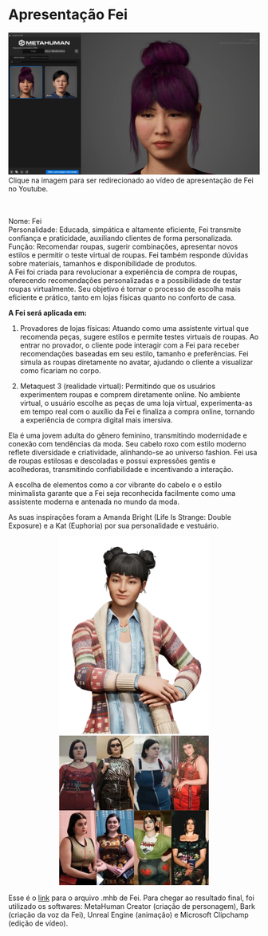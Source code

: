 # Apresentação Fei

[![Fei em ação](feilinda.PNG)](https://www.youtube.com/watch?v=h3Rmay4CGzU)
Clique na imagem para ser redirecionado ao vídeo de apresentação de Fei no Youtube.
<br>
<br>
<br>

Nome: Fei <br>
Personalidade: Educada, simpática e altamente eficiente, Fei transmite confiança e praticidade, auxiliando clientes de forma personalizada. <br>
Função: Recomendar roupas, sugerir combinações, apresentar novos estilos e permitir o teste virtual de roupas. Fei também responde dúvidas sobre materiais, tamanhos e disponibilidade de produtos.
<br>
A Fei foi criada para revolucionar a experiência de compra de roupas, oferecendo recomendações personalizadas e a possibilidade de testar roupas virtualmente. Seu objetivo é tornar o processo de escolha mais eficiente e prático, tanto em lojas físicas quanto no conforto de casa.

**A Fei será aplicada em:**

1. Provadores de lojas físicas: Atuando como uma assistente virtual que recomenda peças, sugere estilos e permite testes virtuais de roupas. Ao entrar no provador, o cliente pode interagir com a Fei para receber recomendações baseadas em seu estilo, tamanho e preferências. Fei simula as roupas diretamente no avatar, ajudando o cliente a visualizar como ficariam no corpo.

2. Metaquest 3 (realidade virtual): Permitindo que os usuários experimentem roupas e comprem diretamente online. No ambiente virtual, o usuário escolhe as peças de uma loja virtual, experimenta-as em tempo real com o auxílio da Fei e finaliza a compra online, tornando a experiência de compra digital mais imersiva.


Ela é uma jovem adulta do gênero feminino, transmitindo modernidade e conexão com tendências da moda. Seu cabelo roxo com estilo moderno reflete diversidade e criatividade, alinhando-se ao universo fashion. Fei usa de roupas estilosas e descoladas e possui expressões gentis e acolhedoras, transmitindo confiabilidade e incentivando a interação.

A escolha de elementos como a cor vibrante do cabelo e o estilo minimalista garante que a Fei seja reconhecida facilmente como uma assistente moderna e antenada no mundo da moda.

As suas inspirações foram a Amanda Bright (Life Is Strange: Double Exposure) e a Kat (Euphoria) por sua personalidade e vestuário.

<p align="center">
  <img src="amandabright.png" alt="Amanda Bright" width="300">
  <img src="katferreira.png" alt="Kat Ferreira" width="300">
</p> 

Esse é o [link](Fei.mhb) para o arquivo .mhb de Fei. Para chegar ao resultado final, foi utilizado os softwares: MetaHuman Creator (criação de personagem), Bark (criação da voz da Fei), Unreal Engine (animação) e Microsoft Clipchamp (edição de vídeo).
